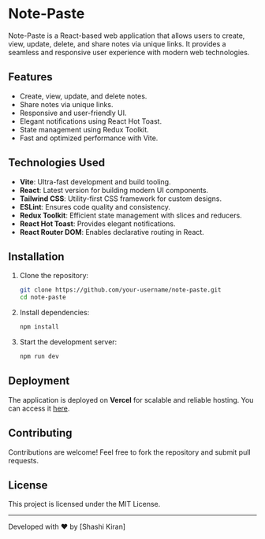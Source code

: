 # Note-Paste

Note-Paste is a React-based web application that allows users to create, view, update, delete, and share notes via unique links. It provides a seamless and responsive user experience with modern web technologies.

## Features
- Create, view, update, and delete notes.
- Share notes via unique links.
- Responsive and user-friendly UI.
- Elegant notifications using React Hot Toast.
- State management using Redux Toolkit.
- Fast and optimized performance with Vite.

## Technologies Used
- **Vite**: Ultra-fast development and build tooling.
- **React**: Latest version for building modern UI components.
- **Tailwind CSS**: Utility-first CSS framework for custom designs.
- **ESLint**: Ensures code quality and consistency.
- **Redux Toolkit**: Efficient state management with slices and reducers.
- **React Hot Toast**: Provides elegant notifications.
- **React Router DOM**: Enables declarative routing in React.

## Installation

1. Clone the repository:
   ```sh
   git clone https://github.com/your-username/note-paste.git
   cd note-paste
   ```
2. Install dependencies:
   ```sh
   npm install
   ```
3. Start the development server:
   ```sh
   npm run dev
   ```

## Deployment
The application is deployed on **Vercel** for scalable and reliable hosting. You can access it [here](https://note-paste.vercel.app/).

## Contributing
Contributions are welcome! Feel free to fork the repository and submit pull requests.

## License
This project is licensed under the MIT License.

---
Developed with ❤️ by [Shashi Kiran]

